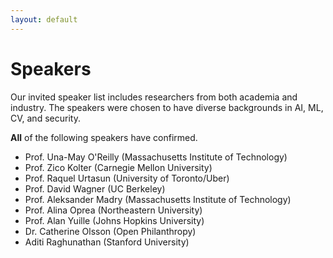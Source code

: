 ```yaml
---
layout: default
---
```


# Speakers

Our invited speaker list includes researchers from both academia and industry. The speakers were chosen to have diverse backgrounds in AI, ML, CV, and security.

**All** of the following speakers have confirmed.

- Prof. Una-May O'Reilly (Massachusetts Institute of Technology) 
- Prof. Zico Kolter (Carnegie Mellon University) 
- Prof. Raquel Urtasun (University of Toronto/Uber)
- Prof. David Wagner (UC Berkeley)
- Prof. Aleksander Madry (Massachusetts Institute of Technology)
- Prof. Alina Oprea (Northeastern University)
- Prof. Alan Yuille (Johns Hopkins University)
- Dr. Catherine Olsson (Open Philanthropy)
- Aditi Raghunathan (Stanford University)
